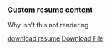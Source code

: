 ### Custom resume content
Why isn't this not rendering


[download resume](/downloads/JoeHeflinResume.pdf)
<a href="/downloadas/JoeHeflinResume.pdf" download>Download File</a>
